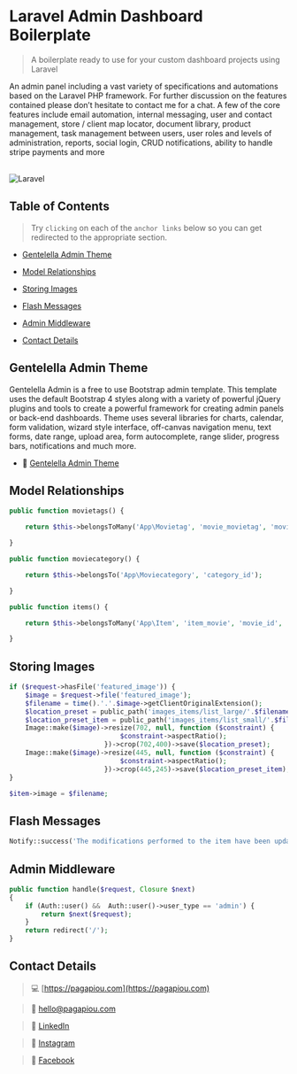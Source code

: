 # Laravel Admin Dashboard Boilerplate

> A boilerplate ready to use for your custom dashboard projects using Laravel

An admin panel including a vast variety of specifications and automations based on the Laravel PHP framework. For further discussion on the features contained please don’t hesitate to contact me for a chat. A few of the core features include email automation, internal messaging, user and contact management, store / client map locator, document library, product management, task management between users, user roles and levels of administration, reports, social login, CRUD notifications, ability to handle stripe payments and more


<br/>
<img src="https://camo.githubusercontent.com/0fc2018c171a0d6e721ad421391c006f316eee03/68747470733a2f2f63646e2e636f6c6f726c69622e636f6d2f77702f77702d636f6e74656e742f75706c6f6164732f73697465732f322f67656e74656c656c6c612d61646d696e2d74656d706c6174652d707265766965772e6a7067" title="Laravel" alt="Laravel">


## Table of Contents


> Try `clicking` on each of the `anchor links` below so you can get redirected to the appropriate section.


- [Gentelella Admin Theme](#gentelella-admin-theme)
- [Model Relationships](#model-relationships)
- [Storing Images](#storing-images)
- [Flash Messages](#flash-messages)
- [Admin Middleware](#admin-middleware)

- [Contact Details](#contact-details)


## Gentelella Admin Theme


Gentelella Admin is a free to use Bootstrap admin template. This template uses the default Bootstrap 4 styles along with a variety of powerful jQuery plugins and tools to create a powerful framework for creating admin panels or back-end dashboards. Theme uses several libraries for charts, calendar, form validation, wizard style interface, off-canvas navigation menu, text forms, date range, upload area, form autocomplete, range slider, progress bars, notifications and much more.

- :link: [Gentelella Admin Theme](https://github.com/ColorlibHQ/gentelella)


## Model Relationships


```php
public function movietags() {

	return $this->belongsToMany('App\Movietag', 'movie_movietag', 'movie_id', 'movietag_id');

}

public function moviecategory() {

	return $this->belongsTo('App\Moviecategory', 'category_id');

}

public function items() {

	return $this->belongsToMany('App\Item', 'item_movie', 'movie_id', 'item_id')->withPivot('item_id');

}
```


## Storing Images


```php
if ($request->hasFile('featured_image')) {
    $image = $request->file('featured_image');
    $filename = time().'.'.$image->getClientOriginalExtension();
    $location_preset = public_path('images_items/list_large/'.$filename);
    $location_preset_item = public_path('images_items/list_small/'.$filename);
    Image::make($image)->resize(702, null, function ($constraint) {
                            $constraint->aspectRatio();
                        })->crop(702,400)->save($location_preset);
    Image::make($image)->resize(445, null, function ($constraint) {
                            $constraint->aspectRatio();
                        })->crop(445,245)->save($location_preset_item);
}

$item->image = $filename;
```


## Flash Messages


```php
Notify::success('The modifications performed to the item have been updated successfully!', 'Item has been updated');
```


## Admin Middleware


```php
public function handle($request, Closure $next)
{
    if (Auth::user() &&  Auth::user()->user_type == 'admin') {
    	return $next($request);
    }
    return redirect('/');
}
```


## Contact Details


> :computer: [https://pagapiou.com](https://pagapiou.com)

> :email: [hello@pagapiou.com](mailto:hello@pagapiou.com)

> :iphone: [LinkedIn](https://www.linkedin.com/in/agapiou/)

> :iphone: [Instagram](https://www.instagram.com/panos_agapiou/)

> :iphone: [Facebook](https://www.facebook.com/panagiotis.agapiou)
